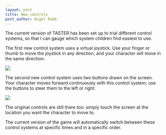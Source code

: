 ```yaml
---
layout: post
title: New controls
post_author: Nigel Robb
---
```

The current version of TASTER has been set up to trial different control systems, so that I can gauge which system children find easiest to use.

The first new control system uses a virtual joystick. Use your finger or thumb to move the joystick in any direction, and your character will move in the same direction:

![]({{site.url}}/images/vjoystick-control-illus.jpg)

The second new control system uses two buttons drawn on the screen. Your character moves forward continuously with this control system; use the buttons to steer them to the left or right:

![]({{site.url}}/images/button-control-illus.jpg)

The original controls are still there too: simply touch the screen at the location you want the character to move to.

The current version of the game will automatically switch between these control systems at specific times and in a specific order.


